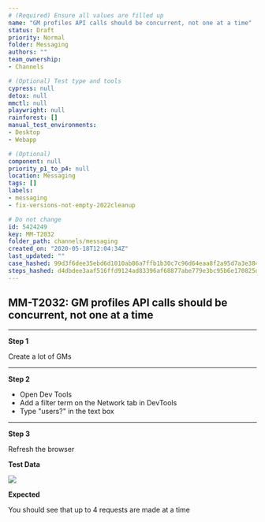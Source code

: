 ```yaml
---
# (Required) Ensure all values are filled up
name: "GM profiles API calls should be concurrent, not one at a time"
status: Draft
priority: Normal
folder: Messaging
authors: ""
team_ownership: 
- Channels

# (Optional) Test type and tools
cypress: null
detox: null
mmctl: null
playwright: null
rainforest: []
manual_test_environments: 
- Desktop
- Webapp

# (Optional)
component: null
priority_p1_to_p4: null
location: Messaging
tags: []
labels: 
- messaging
- fix-versions-not-empty-2022cleanup

# Do not change
id: 5424249
key: MM-T2032
folder_path: channels/messaging
created_on: "2020-05-18T12:04:34Z"
last_updated: ""
case_hashed: 99d3f6dee35ebd6d1010ab86a7ffb1b30c7c96d64eaa8f2a95d7a3e3841db5cdfe1ccf1d99969363010e811b45501e41
steps_hashed: d4dbdee3aaf516ffd9124ad83396af68877abe779e3bc95b6e170825d93cb496e6e7e049af81caf2d0e377ede8194453
---
```


## MM-T2032: GM profiles API calls should be concurrent, not one at a time

---

**Step 1**

Create a lot of GMs

---

**Step 2**

- Open Dev Tools
- Add a filter term on the Network tab in DevTools
- Type "users?" in the text box

---

**Step 3**

Refresh the browser

**Test Data**

![](https://smartbear-tm4j-prod-us-west-2-attachment-rich-text.s3.us-west-2.amazonaws.com/embedded-f3277290f945470c4add5d21ef3dc7ca7b74388fc7152bfb6b99ae58c66a95a8-1589803276236-Screen+Shot+2020-05-18+at+7.58.43+AM.png)

**Expected**

You should see that up to 4 requests are made at a time
